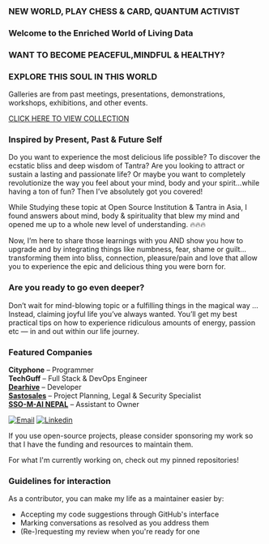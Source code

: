 ### NEW WORLD, PLAY CHESS & CARD, QUANTUM ACTIVIST
### Welcome to the Enriched World of Living Data 

### WANT TO BECOME PEACEFUL,MINDFUL & HEALTHY?


### EXPLORE THIS SOUL IN THIS WORLD
Galleries are from past meetings, presentations, demonstrations, workshops, exhibitions, and other events.

<a target="_blank" href="https://web.archive.org/web/20230219221510/https://photos.app.goo.gl/FnhDpp3PEqZsDDf66"> CLICK HERE TO VIEW COLLECTION </a>

### Inspired by Present, Past & Future Self

Do you want to experience the most delicious life possible? To discover the ecstatic bliss and deep wisdom of Tantra? Are you looking to attract or sustain a lasting and passionate life? Or maybe you want to completely revolutionize the way you feel about your mind, body and your spirit…while having a ton of fun? Then I’ve absolutely got you covered!

While Studying these topic at Open Source Institution & Tantra in Asia, I found answers about mind, body & spirituality that blew my mind and opened me up to a whole new level of understanding. 🔥🔥🔥

Now, I’m here to share those learnings with you AND show you how to upgrade and by integrating things like numbness, fear, shame or guilt…transforming them into bliss, connection, pleasure/pain and love that allow you to experience the epic and delicious thing you were born for.

### Are you ready to go even deeper?

Don’t wait for mind-blowing topic or a fulfilling things in the magical way …Instead, claiming joyful life you’ve always wanted. You’ll get my best practical tips on how to experience ridiculous amounts of energy, passion etc — in and out within our life journey.


### Featured Companies

<strong>Cityphone</strong> – Programmer<br>
<strong>TechGuff</strong> – Full Stack &amp; DevOps Engineer<br>
<a href="https://web.archive.org/web/20230219221510/https://dearhive.com/" target="_blank" rel="noopener"><strong>Dearhive</strong></a> – Developer<br>
<a href="https://web.archive.org/web/20230219221510/https://sastosales.com.np/" target="_blank" rel="noopener"><strong>Sastosales</strong></a> – Project Planning, Legal &amp; Security Specialist<br>
<a href="https://web.archive.org/web/20230219221510/https://ssomai.com.np/" target="_blank" rel="noopener"><strong>SSO-M-AI NEPAL</strong></a> – Assistant to Owner


<a href="mailto:surendrakumarsomai@gmail.com"><img src="https://camo.githubusercontent.com/74ba7d2b8261b5ca8d5426b87df7acb8e8ef1e7f6867dc817cc759b2a5f32bf9/68747470733a2f2f696d672e736869656c64732e696f2f62616467652f456d61696c2d4541343333353f6c6f676f3d476d61696c266c6f676f436f6c6f723d7768697465" alt="Email" data-canonical-src="https://img.shields.io/badge/Email-EA4335?logo=Gmail&amp;logoColor=white" style="max-width: 100%;"></a>
<a href="https://linkedin.com/in/surendra-somai-813937101/" rel="nofollow"><img src="https://camo.githubusercontent.com/b942fa9b9e41d2b288bae841c856eaa780803809c263ec8a54a7779e1aa068fa/68747470733a2f2f696d672e736869656c64732e696f2f62616467652f4c696e6b6564496e2d3030373742353f6c6f676f3d6c696e6b6564696e266c6f676f436f6c6f723d7768697465" alt="Linkedin" data-canonical-src="https://img.shields.io/badge/LinkedIn-0077B5?logo=linkedin&amp;logoColor=white" style="max-width: 100%;"></a>


If you use open-source projects, please consider sponsoring my work so that I have the funding and resources to maintain them.

For what I'm currently working on, check out my pinned repositories!

### Guidelines for interaction

As a contributor, you can make my life as a maintainer easier by:
 - Accepting my code suggestions through GitHub's interface
 - Marking conversations as resolved as you address them
 - (Re-)requesting my review when you're ready for one
